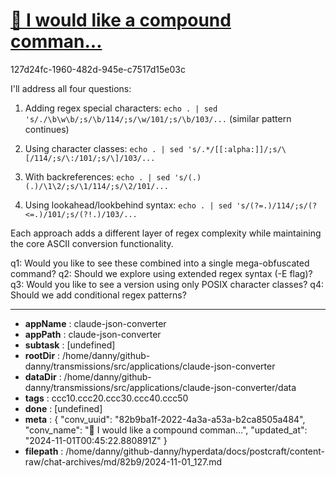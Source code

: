 # [💬 I would like a compound comman...](https://claude.ai/chat/82b9ba1f-2022-4a3a-a53a-b2ca8505a484)

127d24fc-1960-482d-945e-c7517d15e03c

 I'll address all four questions:

1. Adding regex special characters:
`echo . | sed 's/./\b\w\b/;s/\b/114/;s/\w/101/;s/\b/103/...` (similar pattern continues)

2. Using character classes:
`echo . | sed 's/.*/[[:alpha:]]/;s/\[/114/;s/\:/101/;s/\]/103/...`

3. With backreferences:
`echo . | sed 's/(.)(.)/\1\2/;s/\1/114/;s/\2/101/...`

4. Using lookahead/lookbehind syntax:
`echo . | sed 's/(?=.)/114/;s/(?<=.)/101/;s/(?!.)/103/...`

Each approach adds a different layer of regex complexity while maintaining the core ASCII conversion functionality.

q1: Would you like to see these combined into a single mega-obfuscated command?
q2: Should we explore using extended regex syntax (-E flag)?
q3: Would you like to see a version using only POSIX character classes?
q4: Should we add conditional regex patterns?

---

* **appName** : claude-json-converter
* **appPath** : claude-json-converter
* **subtask** : [undefined]
* **rootDir** : /home/danny/github-danny/transmissions/src/applications/claude-json-converter
* **dataDir** : /home/danny/github-danny/transmissions/src/applications/claude-json-converter/data
* **tags** : ccc10.ccc20.ccc30.ccc40.ccc50
* **done** : [undefined]
* **meta** : {
  "conv_uuid": "82b9ba1f-2022-4a3a-a53a-b2ca8505a484",
  "conv_name": "💬 I would like a compound comman...",
  "updated_at": "2024-11-01T00:45:22.880891Z"
}
* **filepath** : /home/danny/github-danny/hyperdata/docs/postcraft/content-raw/chat-archives/md/82b9/2024-11-01_127.md